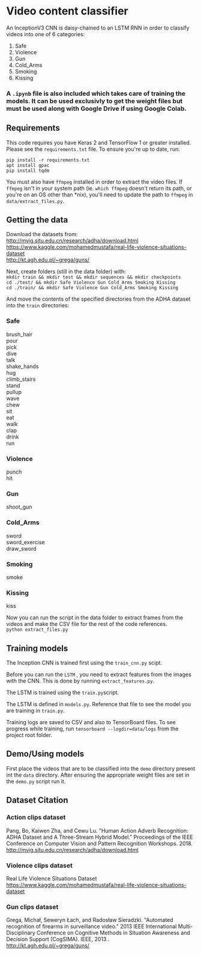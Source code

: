 # Video content classifier
An InceptionV3 CNN is daisy-chained to an LSTM RNN in order to classify videos into one of 6 categories:

1. Safe
1. Violence
1. Gun
1. Cold_Arms
1. Smoking
1. Kissing

### A `.ipynb` file is also included which takes care of training the models. It can be used exclusivly to get the weight files but must be used along with Google Drive if using Google Colab.

## Requirements

This code requires you have Keras 2 and TensorFlow 1 or greater installed. Please see the `requirements.txt` file. To ensure you're up to date, run:

`pip install -r requirements.txt`  
`apt install gpac`  
`pip install tqdm`  

You must also have `ffmpeg` installed in order to extract the video files. If `ffmpeg` isn't in your system path (ie. `which ffmpeg` doesn't return its path, or you're on an OS other than *nix), you'll need to update the path to `ffmpeg` in `data/extract_files.py`.

## Getting the data

Download the datasets from:
http://mvig.sjtu.edu.cn/research/adha/download.html  
https://www.kaggle.com/mohamedmustafa/real-life-violence-situations-dataset  
http://kt.agh.edu.pl/~grega/guns/



Next, create folders (still in the data folder) with:  
`mkdir train && mkdir test && mkdir sequences && mkdir checkpoints`  
`cd ./test/ && mkdir Safe Violence Gun Cold_Arms Smoking Kissing`  
`cd ./train/ && mkdir Safe Violence Gun Cold_Arms Smoking Kissing`  

And move the contents of the specified directories from the ADHA dataset into the `train` directories:
### Safe  
brush_hair  
pour  
pick  
dive  
talk  
shake_hands  
hug  
climb_stairs  
stand  
pullup  
wave  
chew  
sit  
eat  
walk  
clap  
drink  
run  
### Violence  
punch  
hit  
### Gun  
shoot_gun  
### Cold_Arms  
sword  
sword_exercise  
draw_sword  
### Smoking  
smoke  
### Kissing  
kiss  

Now you can run the script in the data folder to extract frames from the videos and make the CSV file for the rest of the code references.  
`python extract_files.py`

## Training models

The Inception CNN is trained first using the `train_cnn.py` scipt.

Before you can run the `LSTM` , you need to extract features from the images with the CNN. This is done by running `extract_features.py`.

The LSTM is trained using the `train.py`script.

The LSTM is defined in `models.py`. Reference that file to see the model you are training in `train.py`.

Training logs are saved to CSV and also to TensorBoard files. To see progress while training, run `tensorboard --logdir=data/logs` from the project root folder.

## Demo/Using models
First place the videos that are to be classified into the `demo` directory present int the `data` directory. After ensuring the appropriate weight files are set in the `demo.py` script run it.

## Dataset Citation

### Action clips dataset
Pang, Bo, Kaiwen Zha, and Cewu Lu. "Human Action Adverb Recognition: ADHA Dataset and A Three-Stream Hybrid Model." Proceedings of the IEEE Conference on Computer Vision and Pattern Recognition Workshops. 2018.
http://mvig.sjtu.edu.cn/research/adha/download.html

### Violence clips dataset
Real Life Violence Situations Dataset  
https://www.kaggle.com/mohamedmustafa/real-life-violence-situations-dataset

### Gun clips dataset
Grega, Michał, Seweryn Łach, and Radosław Sieradzki. "Automated recognition of firearms in surveillance video." 2013 IEEE International Multi-Disciplinary Conference on Cognitive Methods in Situation Awareness and Decision Support (CogSIMA). IEEE, 2013 .  
http://kt.agh.edu.pl/~grega/guns/
